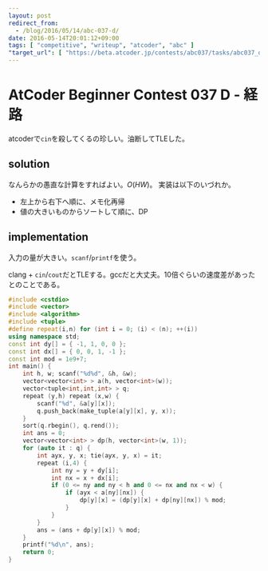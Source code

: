 ```yaml
---
layout: post
redirect_from:
  - /blog/2016/05/14/abc-037-d/
date: 2016-05-14T20:01:12+09:00
tags: [ "competitive", "writeup", "atcoder", "abc" ]
"target_url": [ "https://beta.atcoder.jp/contests/abc037/tasks/abc037_d" ]
---
```


# AtCoder Beginner Contest 037 D - 経路

atcoderで`cin`を殺してくるの珍しい。油断してTLEした。

## solution

なんらかの愚直な計算をすればよい。$O(HW)$。
実装は以下のいづれか。

-   左上から右下へ順に、メモ化再帰
-   値の大きいものからソートして順に、DP

## implementation

入力の量が大きい。`scanf`/`printf`を使う。

clang + `cin`/`cout`だとTLEする。gccだと大丈夫。10倍ぐらいの速度差があったとのことである。

``` c++
#include <cstdio>
#include <vector>
#include <algorithm>
#include <tuple>
#define repeat(i,n) for (int i = 0; (i) < (n); ++(i))
using namespace std;
const int dy[] = { -1, 1, 0, 0 };
const int dx[] = { 0, 0, 1, -1 };
const int mod = 1e9+7;
int main() {
    int h, w; scanf("%d%d", &h, &w);
    vector<vector<int> > a(h, vector<int>(w));
    vector<tuple<int,int,int> > q;
    repeat (y,h) repeat (x,w) {
        scanf("%d", &a[y][x]);
        q.push_back(make_tuple(a[y][x], y, x));
    }
    sort(q.rbegin(), q.rend());
    int ans = 0;
    vector<vector<int> > dp(h, vector<int>(w, 1));
    for (auto it : q) {
        int ayx, y, x; tie(ayx, y, x) = it;
        repeat (i,4) {
            int ny = y + dy[i];
            int nx = x + dx[i];
            if (0 <= ny and ny < h and 0 <= nx and nx < w) {
                if (ayx < a[ny][nx]) {
                    dp[y][x] = (dp[y][x] + dp[ny][nx]) % mod;
                }
            }
        }
        ans = (ans + dp[y][x]) % mod;
    }
    printf("%d\n", ans);
    return 0;
}
```

